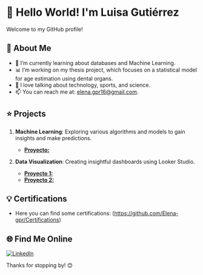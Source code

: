 # 👋 Hello World! I'm Luisa Gutiérrez

Welcome to my GitHub profile!

## 🚀 About Me

- 🌱 I’m currently learning about databases and Machine Learning.
- 📊 I’m working on my thesis project, which focuses on a statistical model for age estimation using dental organs.
- 💬 I love talking about technology, sports, and science.
- 📫 You can reach me at: [elena.gpr16@gmail.com](mailto:elena.gpr16@gmail.com).

## ⭐ Projects

1. **Machine Learning**: Exploring various algorithms and models to gain insights and make predictions.
    - [**Proyecto:**](https://github.com/Elena-gpr/ml-models)

2. **Data Visualization**: Creating insightful dashboards using Looker Studio.
    - [**Proyecto 1:**](https://github.com/Elena-gpr/Data_Vizulization) 
    - [**Proyecto 2:**](https://github.com/Elena-gpr/data-visualization)
  
## :bulb: Certifications
- Here you can find some certifications: (https://github.com/Elena-gpr/Certifications)

## 🌐 Find Me Online

[![LinkedIn](https://img.shields.io/badge/-LinkedIn-05122A?style=flat&logo=linkedin)](https://www.linkedin.com/in/iam-luisa-gutierrez-datos/)

Thanks for stopping by! 😊
